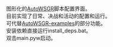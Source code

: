 图形化的[AutoWSGR](https://github.com/OpenWSGR/AutoWSGR)脚本配置界面。  
目前实现了日常、决战和活动的配置和运行。  
可代替[AutoWSGR-examples](https://github.com/OpenWSGR/AutoWSGR-examples)的部分功能。  
安装依赖直接运行install_deps.bat。  
双击main.pyw启动。
